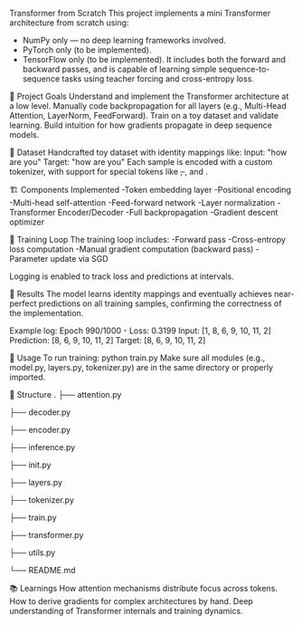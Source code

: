 Transformer from Scratch
This project implements a mini Transformer architecture from scratch using:
- NumPy only — no deep learning frameworks involved.
- PyTorch only (to be implemented).
- TensorFlow only (to be implemented).
It includes both the forward and backward passes, and is capable of learning simple sequence-to-sequence tasks using teacher forcing and cross-entropy loss.

🧠 Project Goals
Understand and implement the Transformer architecture at a low level.
Manually code backpropagation for all layers (e.g., Multi-Head Attention, LayerNorm, FeedForward).
Train on a toy dataset and validate learning.
Build intuition for how gradients propagate in deep sequence models.

📜 Dataset
Handcrafted toy dataset with identity mappings like:
Input:  "how are you"
Target: "how are you"
Each sample is encoded with a custom tokenizer, with support for special tokens like <s>, </s>, and <pad>.

🏗️ Components Implemented
-Token embedding layer
-Positional encoding
-Multi-head self-attention
-Feed-forward network
-Layer normalization
-Transformer Encoder/Decoder
-Full backpropagation
-Gradient descent optimizer

🔁 Training Loop
The training loop includes:
-Forward pass
-Cross-entropy loss computation
-Manual gradient computation (backward pass)
-Parameter update via SGD

Logging is enabled to track loss and predictions at intervals.

🧪 Results
The model learns identity mappings and eventually achieves near-perfect predictions on all training samples, confirming the correctness of the implementation.

Example log:
Epoch 990/1000 - Loss:  0.3199
Input:      [1, 8, 6, 9, 10, 11, 2]
Prediction: [8, 6, 9, 10, 11, 2]
Target:     [8, 6, 9, 10, 11, 2]

🚀 Usage
To run training:
python train.py
Make sure all modules (e.g., model.py, layers.py, tokenizer.py) are in the same directory or properly imported.

📂 Structure
.
├── attention.py

├── decoder.py

├── encoder.py

├── inference.py

├── init.py

├── layers.py

├── tokenizer.py

├── train.py

├── transformer.py

├── utils.py

└── README.md

📚 Learnings
How attention mechanisms distribute focus across tokens.
How to derive gradients for complex architectures by hand.
Deep understanding of Transformer internals and training dynamics.
